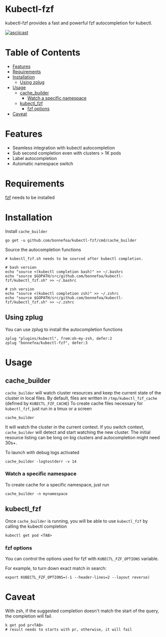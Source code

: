 # Kubectl-fzf

kubectl-fzf provides a fast and powerful fzf autocompletion for kubectl.

[![asciicast](https://asciinema.org/a/yHKY5vQ40ZaOwMQnhLfYJ5Pja.png)](https://asciinema.org/a/yHKY5vQ40ZaOwMQnhLfYJ5Pja?t=01)

Table of Contents
=================

   * [Features](#features)
   * [Requirements](#requirements)
   * [Installation](#installation)
      * [Using zplug](#using-zplug)
   * [Usage](#usage)
      * [cache_builder](#cache_builder)
         * [Watch a specific namespace](#watch-a-specific-namespace)
      * [kubectl_fzf](#kubectl_fzf)
         * [fzf options](#fzf-options)
   * [Caveat](#caveat)

# Features

- Seamless integration with kubectl autocompletion
- Sub second completion even with clusters > 1K pods
- Label autocompletion
- Automatic namespace switch

# Requirements

[fzf](https://github.com/junegunn/fzf) needs to be installed

# Installation

Install `cache_builder`

```shell
go get -u github.com/bonnefoa/kubectl-fzf/cmd/cache_builder
```

Source the autocompletion functions

```shell
# kubectl_fzf.sh needs to be sourced after kubectl completion.

# bash version
echo "source <(kubectl completion bash)" >> ~/.bashrc
echo "source $GOPATH/src/github.com/bonnefoa/kubectl-fzf/kubectl_fzf.sh" >> ~/.bashrc

# zsh version
echo "source <(kubectl completion zsh)" >> ~/.zshrc
echo "source $GOPATH/src/github.com/bonnefoa/kubectl-fzf/kubectl_fzf.sh" >> ~/.zshrc
```

## Using zplug

You can use zplug to install the autocompletion functions
```shell
zplug "plugins/kubectl", from:oh-my-zsh, defer:2
zplug "bonnefoa/kubectl-fzf", defer:3
```

# Usage

## cache_builder

`cache_builder` will watch cluster resources and keep the current state of the cluster in local files.
By default, files are written in `/tmp/kubectl_fzf_cache` (defined by `KUBECTL_FZF_CACHE`)
To create cache files necessary for `kubectl_fzf`, just run in a tmux or a screen

```shell
cache_builder
```

It will watch the cluster in the current context. If you switch context, `cache_builder` will detect and start watching the new cluster.
The initial resource listing can be long  on big clusters and autocompletion might need 30s+.

To launch with debug logs activated

```shell
cache_builder -logtostderr -v 14
```

### Watch a specific namespace

To create cache for a specific namespace, just run

```shell
cache_builder -n mynamespace
```

## kubectl_fzf

Once `cache_builder` is running, you will be able to use `kubectl_fzf` by calling the kubectl completion

```shell
kubectl get pod <TAB>
```

### fzf options

You can control the options used for fzf with `KUBECTL_FZF_OPTIONS` variable.

For example, to turn down exact match in search:

```shell
export KUBECTL_FZF_OPTIONS=(-1 --header-lines=2 --layout reverse)
```

# Caveat

With zsh, if the suggested completion doesn't match the start of the query, the completion will fail.

```shell
k get pod pr<TAB>
# result needs to starts with pr, otherwise, it will fail
```
